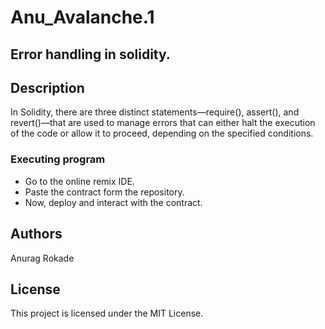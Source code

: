 # Anu_Avalanche.1
## Error handling in solidity.
## Description

In Solidity, there are three distinct statements—require(), assert(), and revert()—that are used to manage errors that can either halt the execution of the code or allow it to proceed, depending on the specified conditions.


### Executing program

* Go to the online remix IDE.
* Paste the contract form the repository.
* Now, deploy and interact with the contract.

## Authors

Anurag Rokade

## License

This project is licensed under the MIT License.
